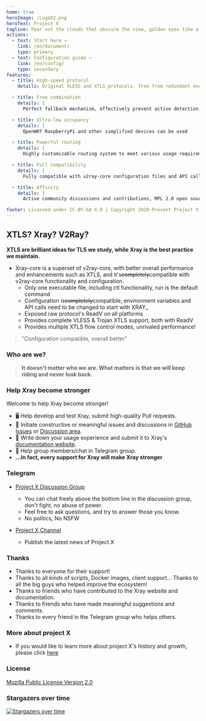 ```yaml
---
home: true
heroImage: /LogoX2.png
heroText: Project X
tagline: Fear not the clouds that obscure the view, golden eyes like a torch brighten the sky
actions:
  - text: Start here →
    link: /en/document/
    type: primary
  - text: Configuration guide →
    link: /en/config/
    type: secondary
features:
  - title: High-speed protocol
    details: Original VLESS and XTLS protocols, free from redundant encryption, release CPU power

  - title: Free combination
    details: |
      Perfect fallback mechanism, effectively prevent active detection, multi-service sharing ports

  - title: Ultra-low occupancy
    details: |
      OpenWRT RaspberryPi and other simplified devices can be used

  - title: Powerful routing
    details: |
      Highly customizable routing system to meet various usage requirements and fully exploit network performance

  - title: Full compatibility
    details: |
      Fully compatible with v2ray-core configuration files and API calls

  - title: Affinity
    details: |
      Active community discussions and contributions, MPL 2.0 open source license

footer: Licensed under CC-BY-SA 4.0 | Copyright 2020-Present Project X Community
---
```


## XTLS? Xray? V2Ray?

**XTLS are brilliant ideas for TLS we study, while Xray is the best practice we maintain.**

- Xray-core is a superset of v2ray-core, with better overall performance and enhancements such as XTLS, and it's~~completely~~compatible with v2ray-core functionality and configuration.
  - Only one executable file, including ctl functionality, run is the default command
  - Configuration is~~completely~~compatible, environment variables and API calls need to be changed to start with XRAY\_
  - Exposed raw protocol's ReadV on all platforms
  - Provides complete VLESS & Trojan XTLS support, both with ReadV
  - Provides multiple XTLS flow control modes, unrivaled performance!

> "Configuration compatible, overall better"

### Who are we?

> **It doesn't matter who we are. What matters is that we will keep riding and never look back.**

### Help Xray become stronger

Welcome to help Xray become stronger!

- 🖥️ Help develop and test Xray, submit high-quality Pull requests.
- 📩 Initiate constructive or meaningful issues and discussions in [GitHub Issues](https://github.com/XTLS/Xray-core/issues) or [Discussion area](https://github.com/XTLS/Xray-core/discussions).
- 📝 Write down your usage experience and submit it to Xray's [documentation website](https://github.com/XTLS/Xray-docs-next).
- 💬 Help group members/chat in Telegram group.
- **...In fact, every support for Xray will make Xray stronger**

### Telegram

- [Project X Discussion Group](https://t.me/projectXray)

  - You can chat freely above the bottom line in the discussion group, don't fight, no abuse of power.
  - Feel free to ask questions, and try to answer those you know.
  - No politics, No NSFW

- [Project X Channel](https://t.me/projectXtls)
  - Publish the latest news of Project X

### Thanks

- Thanks to everyone for their support!
- Thanks to all kinds of scripts, Docker images, client support... Thanks to all the big guys who helped improve the ecosystem!
- Thanks to friends who have contributed to the Xray website and documentation.
- Thanks to friends who have made meaningful suggestions and comments.
- Thanks to every friend in the Telegram group who helps others.

### More about project X

- If you would like to learn more about project X's history and growth, please click [here](./about/news.md)

### License

[Mozilla Public License Version 2.0](https://github.com/XTLS/Xray-core/blob/main/LICENSE)

### Stargazers over time

[![Stargazers over time](https://starchart.cc/XTLS/Xray-core.svg)](https://starchart.cc/XTLS/Xray-core)
